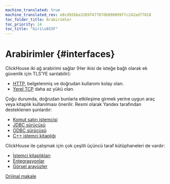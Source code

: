 ```yaml
---
machine_translated: true
machine_translated_rev: e8cd92bba3269f47787db090899f7c242adf7818
toc_folder_title: Arabirimler
toc_priority: 14
toc_title: "Giri\u015F"
---
```


# Arabirimler {#interfaces}

ClickHouse iki ağ arabirimi sağlar (Her ikisi de isteğe bağlı olarak ek güvenlik için TLS’YE sarılabilir):

-   [HTTP](http.md), belgelenmiş ve doğrudan kullanımı kolay olan.
-   [Yerel TCP](tcp.md) daha az yükü olan.

Çoğu durumda, doğrudan bunlarla etkileşime girmek yerine uygun araç veya kitaplık kullanılması önerilir. Resmi olarak Yandex tarafından desteklenen şunlardır:

-   [Komut satırı istemcisi](cli.md)
-   [JDBC sürücüsü](jdbc.md)
-   [ODBC sürücüsü](odbc.md)
-   [C++ istemci kitaplığı](cpp.md)

ClickHouse ile çalışmak için çok çeşitli üçüncü taraf kütüphaneleri de vardır:

-   [İstemci kitaplıkları](third-party/client-libraries.md)
-   [Entegrasyonlar](third-party/integrations.md)
-   [Görsel arayüzler](third-party/gui.md)

[Orijinal makale](https://clickhouse.tech/docs/en/interfaces/) <!--hide-->
